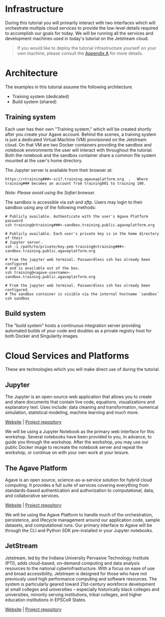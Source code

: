 # Infrastructure

During this tutorial you will primarily interact with two interfaces which will orchestrate multiple cloud services to provide the low-level details required to accomplish our goals for today.  We will be running all the services and development machines used in today's tutorial on the Jetstream cloud.

> If you would like to deploy the tutorial infrastructure yourself on your own machine, please consult the [Appendix A](90-Appendix-A.md) for more details.  

# Architecture
The examples in this tutorial assume the following architecture.

* Training system (dedicated)
* Build system (shared)

## Training system  
Each user has their own "Training system," which will be created shortly after you create your Agave account. Behind the scenes, a training system is just a dedicated Virtual Machine (VM) provisioned on the Jetstream cloud. On that VM are two Docker containers providing the sandbox and notebook environments the user will interact with throughout the tutorial. Both the notebook and the sandbox container share a common file system mounted at the user's home directory.

The Jupyter server is available from their browser at:  

```  
https://<training###>-sc17.training.agaveaplatform.org  .   Where training### becomes an account from training001 to training 100.  
```  

*Note: Please avoid using the Safari browser.*

The sandbox is accessible via *ssh* and *sftp*. Users may login to their sandbox using any of the following methods:

```
# Publicly available. Authenticate with the user's Agave Platform password
ssh training@<training###>-sandbox.training.public.agaveplatform.org

# Publicly available. Each user's private key is in the home directory of their
# Jupyter server.
ssh -i /path/to/private/key.pem training@<training###>-sandbox.training.public.agaveplatform.org

# From the jupyter web terminal. Passwordless ssh has already been configured
# and is available out of the box.
ssh training@<agave-username>-sandbox.training.public.agaveplatform.org

# From the jupyter web terminal. Passwordless ssh has already been configured.
# The sandbox container is visible via the internal hostname `sandbox`
ssh sandbox  
```  

## Build system  
The "build system" hosts a continuous integration server providing automated
builds of your code and doubles as a private registry host for both Docker and
Singularity images.

# Cloud Services and Platforms

These are technologies which you will make direct use of during the tutorial.

## Jupyter

The Jupyter is an open-source web application that allows you to create and share documents that contain live code, equations, visualizations and explanatory text. Uses include: data cleaning and transformation, numerical simulation, statistical modeling, machine learning and much more.

[Website](http://jupyter.org/) | [Project repository](https://github.com/jupyter)

We will be using a Jupyter Notebook as the primary web interface for this workshop. Several notebooks have been provided to you, in advance, to guide you through the workshop. After the workshop, you may use our public Docker image to recreate the notebook server and repeat the workshop, or continue on with your own work at your leisure.   


## The Agave Platform

Agave is an open source, science-as-a-service solution for hybrid cloud computing. It provides a full suite of services covering everything from standards-based authentication and authorization to computational, data, and collaborative services.

[Website](https://agaveplatform.org/) | [Project repository](https://github.com/agaveplatform/)

We will be using the Agave Platform to handle much of the orchestration, persistence, and lifecycle management around our application code, sample datasets, and computational runs. Our primary interface to Agave will be through the CLI and Python SDK pre-installed in your Jupyter notebooks.


## JetStream  

Jetstream, led by the Indiana University Pervasive Technology Institute (PTI), adds cloud-based, on-demand computing and data analysis resources to the national cyberinfrastructure. With a focus on ease of use and broad accessibility, Jetstream is designed for those who have not previously used high performance computing and software resources. The system is particularly geared toward 21st-century workforce development at small colleges and universities – especially historically black colleges and universities, minority serving institutions, tribal colleges, and higher education institutions in EPSCoR States.

[Website](https://jetstream-cloud.org/) | [Project repository](https://github.com/jetstream-cloud/)
